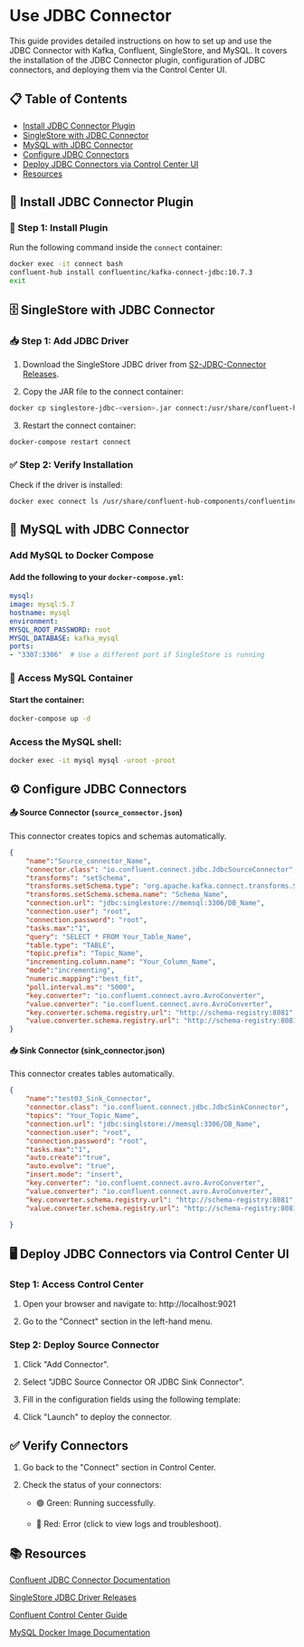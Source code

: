 # Use JDBC Connector

This guide provides detailed instructions on how to set up and use the JDBC Connector with Kafka, Confluent, SingleStore, and MySQL. It covers the installation of the JDBC Connector plugin, configuration of JDBC connectors, and deploying them via the Control Center UI.

## 📋 Table of Contents
- [Install JDBC Connector Plugin](#-install-jdbc-connector-plugin)
- [SingleStore with JDBC Connector](#-singlestore-with-jdbc-connector)
- [MySQL with JDBC Connector](#-mysql-with-jdbc-connector)
- [Configure JDBC Connectors](#-configure-jdbc-connectors)
- [Deploy JDBC Connectors via Control Center UI](#-deploy-jdbc-connectors-via-control-center-ui)
- [Resources](#-resources)


## 🚀 Install JDBC Connector Plugin

### 🔧 Step 1: Install Plugin
Run the following command inside the `connect` container:
```bash
docker exec -it connect bash
confluent-hub install confluentinc/kafka-connect-jdbc:10.7.3
exit
```
## 🗄 SingleStore with JDBC Connector
### 📥 Step 1: Add JDBC Driver
1. Download the SingleStore JDBC driver from [S2-JDBC-Connector Releases](https://github.com/memsql/S2-JDBC-Connector/releases).

2. Copy the JAR file to the connect container:

``` bash
docker cp singlestore-jdbc-<version>.jar connect:/usr/share/confluent-hub-components/confluentinc-kafka-connect-jdbc/lib/
```
3. Restart the connect container:

```bash
docker-compose restart connect
```
### ✅  Step 2: Verify Installation
Check if the driver is installed:

``` bash
docker exec connect ls /usr/share/confluent-hub-components/confluentinc-kafka-connect-jdbc/lib/
```
## 🐬 MySQL with JDBC Connector
### Add MySQL to Docker Compose
#### Add the following to your `docker-compose.yml`:

```yaml
mysql:
image: mysql:5.7
hostname: mysql
environment:
MYSQL_ROOT_PASSWORD: root
MYSQL_DATABASE: kafka_mysql
ports:
- "3307:3306"  # Use a different port if SingleStore is running
```
### 🔑 Access MySQL Container
#### Start the container:

``` bash
docker-compose up -d
```
### Access the MySQL shell:

```bash
docker exec -it mysql mysql -uroot -proot
```
## ⚙ Configure JDBC Connectors
#### 📤 Source Connector (`source_connector.json`)
This connector creates topics and schemas automatically.

```json
{
    "name":"Source_connector_Name",
    "connector.class": "io.confluent.connect.jdbc.JdbcSourceConnector",
    "transforms": "setSchema",
    "transforms.setSchema.type": "org.apache.kafka.connect.transforms.SetSchemaMetadata$Value",
    "transforms.setSchema.schema.name": "Schema_Name",
    "connection.url": "jdbc:singlestore://memsql:3306/DB_Name",
    "connection.user": "root",
    "connection.password": "root",
    "tasks.max":"1",
    "query": "SELECT * FROM Your_Table_Name",
    "table.type": "TABLE",
    "topic.prefix": "Topic_Name",
    "incrementing.column.name": "Your_Column_Name",
    "mode":"incrementing",
    "numeric.mapping":"best_fit",
    "poll.interval.ms": "5000",
    "key.converter": "io.confluent.connect.avro.AvroConverter",
    "value.converter": "io.confluent.connect.avro.AvroConverter",
    "key.converter.schema.registry.url": "http://schema-registry:8081",
    "value.converter.schema.registry.url": "http://schema-registry:8081"
}
```
#### 📥 Sink Connector (sink_connector.json)
This connector creates tables automatically.

```json
{
    "name":"test03_Sink_Connector",
    "connector.class": "io.confluent.connect.jdbc.JdbcSinkConnector",
    "topics": "Your_Topic_Name",
    "connection.url": "jdbc:singlstore://memsql:3306/DB_Name",
    "connection.user": "root",
    "connection.password": "root",
    "tasks.max":"1",
    "auto.create":"true",
    "auto.evolve": "true",
    "insert.mode": "insert",
    "key.converter": "io.confluent.connect.avro.AvroConverter",
    "value.converter": "io.confluent.connect.avro.AvroConverter",
    "key.converter.schema.registry.url": "http://schema-registry:8081",
    "value.converter.schema.registry.url": "http://schema-registry:8081"

}
```
## 🖥 Deploy JDBC Connectors via Control Center UI
### Step 1: Access Control Center
1. Open your browser and navigate to:
http://localhost:9021

2. Go to the "Connect" section in the left-hand menu.

### Step 2: Deploy Source Connector
1. Click "Add Connector".

2. Select "JDBC Source Connector OR JDBC Sink Connector".

3. Fill in the configuration fields using the following template:

4. Click "Launch" to deploy the connector.

## ✅ Verify Connectors
1. Go back to the "Connect" section in Control Center.

2. Check the status of your connectors:

    - 🟢 Green: Running successfully.

    - 🔴 Red: Error (click to view logs and troubleshoot).

## 📚 Resources
[Confluent JDBC Connector Documentation](https://docs.confluent.io/kafka-connectors/jdbc/current/overview.html)

[SingleStore JDBC Driver Releases](https://github.com/memsql/S2-JDBC-Connector/releases)

[Confluent Control Center Guide](https://docs.confluent.io/platform/current/control-center/index.html)

[MySQL Docker Image Documentation](https://hub.docker.com/_/mysql)
